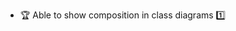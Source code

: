 * <span id="outcome-classDiagrams-composition-one">:trophy: Able to show composition in class diagrams :one:</span>
